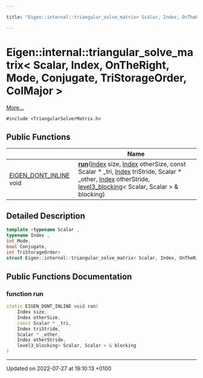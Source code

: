 ```yaml
---

title: "Eigen::internal::triangular_solve_matrix< Scalar, Index, OnTheRight, Mode, Conjugate, TriStorageOrder, ColMajor >"

---
```


# Eigen::internal::triangular_solve_matrix< Scalar, Index, OnTheRight, Mode, Conjugate, TriStorageOrder, ColMajor >



 [More...](#detailed-description)


`#include <TriangularSolverMatrix.h>`

## Public Functions

|                | Name           |
| -------------- | -------------- |
| <a href="http://example.org/files/macros_8h/#define-eigen-dont-inline">EIGEN_DONT_INLINE</a> void | **[run](http://example.org/classes/structeigen_1_1internal_1_1triangular__solve__matrix_3_01scalar_00_01index_00_01ontheright_00/#function-run)**(<a href="http://example.org/namespaces/namespaceeigen/#typedef-index">Index</a> size, <a href="http://example.org/namespaces/namespaceeigen/#typedef-index">Index</a> otherSize, const Scalar * _tri, <a href="http://example.org/namespaces/namespaceeigen/#typedef-index">Index</a> triStride, Scalar * _other, <a href="http://example.org/namespaces/namespaceeigen/#typedef-index">Index</a> otherStride, <a href="http://example.org/classes/classeigen_1_1internal_1_1level3__blocking/">level3_blocking</a>< Scalar, Scalar > & blocking) |

## Detailed Description

```cpp
template <typename Scalar ,
typename Index ,
int Mode,
bool Conjugate,
int TriStorageOrder>
struct Eigen::internal::triangular_solve_matrix< Scalar, Index, OnTheRight, Mode, Conjugate, TriStorageOrder, ColMajor >;
```

## Public Functions Documentation

### function run

```cpp
static EIGEN_DONT_INLINE void run(
    Index size,
    Index otherSize,
    const Scalar * _tri,
    Index triStride,
    Scalar * _other,
    Index otherStride,
    level3_blocking< Scalar, Scalar > & blocking
)
```


-------------------------------

Updated on 2022-07-27 at 19:10:13 +0100